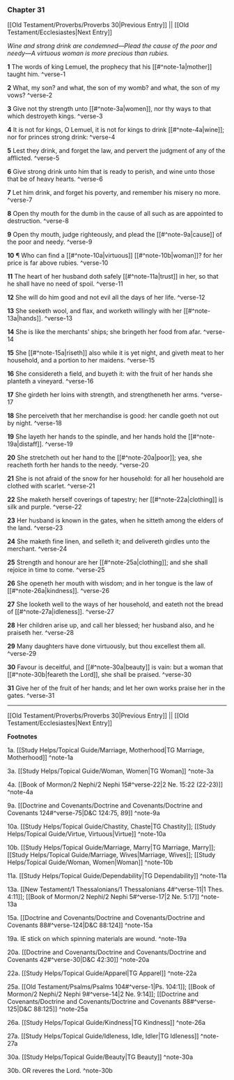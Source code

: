 ### Chapter 31

[[Old Testament/Proverbs/Proverbs 30|Previous Entry]]  ||  [[Old Testament/Ecclesiastes|Next Entry]]

*Wine and strong drink are condemned—Plead the cause of the poor and needy—A virtuous woman is more precious than rubies.*

**1**  The words of king Lemuel, the prophecy that his [[#^note-1a|mother]] taught him. ^verse-1

**2**  What, my son? and what, the son of my womb? and what, the son of my vows? ^verse-2

**3**  Give not thy strength unto [[#^note-3a|women]], nor thy ways to that which destroyeth kings. ^verse-3

**4**  It is not for kings, O Lemuel, it is not for kings to drink [[#^note-4a|wine]]; nor for princes strong drink: ^verse-4

**5**  Lest they drink, and forget the law, and pervert the judgment of any of the afflicted. ^verse-5

**6**  Give strong drink unto him that is ready to perish, and wine unto those that be of heavy hearts. ^verse-6

**7**  Let him drink, and forget his poverty, and remember his misery no more. ^verse-7

**8**  Open thy mouth for the dumb in the cause of all such as are appointed to destruction. ^verse-8

**9**  Open thy mouth, judge righteously, and plead the [[#^note-9a|cause]] of the poor and needy. ^verse-9

**10**  ¶ Who can find a [[#^note-10a|virtuous]] [[#^note-10b|woman]]? for her price is far above rubies. ^verse-10

**11**  The heart of her husband doth safely [[#^note-11a|trust]] in her, so that he shall have no need of spoil. ^verse-11

**12**  She will do him good and not evil all the days of her life. ^verse-12

**13**  She seeketh wool, and flax, and worketh willingly with her [[#^note-13a|hands]]. ^verse-13

**14**  She is like the merchants' ships; she bringeth her food from afar. ^verse-14

**15**  She [[#^note-15a|riseth]] also while it is yet night, and giveth meat to her household, and a portion to her maidens. ^verse-15

**16**  She considereth a field, and buyeth it: with the fruit of her hands she planteth a vineyard. ^verse-16

**17**  She girdeth her loins with strength, and strengtheneth her arms. ^verse-17

**18**  She perceiveth that her merchandise is good: her candle goeth not out by night. ^verse-18

**19**  She layeth her hands to the spindle, and her hands hold the [[#^note-19a|distaff]]. ^verse-19

**20**  She stretcheth out her hand to the [[#^note-20a|poor]]; yea, she reacheth forth her hands to the needy. ^verse-20

**21**  She is not afraid of the snow for her household: for all her household are clothed with scarlet. ^verse-21

**22**  She maketh herself coverings of tapestry; her [[#^note-22a|clothing]] is silk and purple. ^verse-22

**23**  Her husband is known in the gates, when he sitteth among the elders of the land. ^verse-23

**24**  She maketh fine linen, and selleth it; and delivereth girdles unto the merchant. ^verse-24

**25**  Strength and honour are her [[#^note-25a|clothing]]; and she shall rejoice in time to come. ^verse-25

**26**  She openeth her mouth with wisdom; and in her tongue is the law of [[#^note-26a|kindness]]. ^verse-26

**27**  She looketh well to the ways of her household, and eateth not the bread of [[#^note-27a|idleness]]. ^verse-27

**28**  Her children arise up, and call her blessed; her husband also, and he praiseth her. ^verse-28

**29**  Many daughters have done virtuously, but thou excellest them all. ^verse-29

**30**  Favour is deceitful, and [[#^note-30a|beauty]] is vain: but a woman that [[#^note-30b|feareth the Lord]], she shall be praised. ^verse-30

**31**  Give her of the fruit of her hands; and let her own works praise her in the gates. ^verse-31


---
[[Old Testament/Proverbs/Proverbs 30|Previous Entry]]  ||  [[Old Testament/Ecclesiastes|Next Entry]]


**Footnotes**


1a. [[Study Helps/Topical Guide/Marriage, Motherhood|TG Marriage, Motherhood]] ^note-1a

3a. [[Study Helps/Topical Guide/Woman, Women|TG Woman]] ^note-3a

4a. [[Book of Mormon/2 Nephi/2 Nephi 15#^verse-22|2 Ne. 15:22 (22-23)]] ^note-4a

9a. [[Doctrine and Covenants/Doctrine and Covenants/Doctrine and Covenants 124#^verse-75|D&C 124:75, 89]] ^note-9a

10a. [[Study Helps/Topical Guide/Chastity, Chaste|TG Chastity]]; [[Study Helps/Topical Guide/Virtue, Virtuous|Virtue]] ^note-10a

10b. [[Study Helps/Topical Guide/Marriage, Marry|TG Marriage, Marry]]; [[Study Helps/Topical Guide/Marriage, Wives|Marriage, Wives]]; [[Study Helps/Topical Guide/Woman, Women|Woman]] ^note-10b

11a. [[Study Helps/Topical Guide/Dependability|TG Dependability]] ^note-11a

13a. [[New Testament/1 Thessalonians/1 Thessalonians 4#^verse-11|1 Thes. 4:11]]; [[Book of Mormon/2 Nephi/2 Nephi 5#^verse-17|2 Ne. 5:17]] ^note-13a

15a. [[Doctrine and Covenants/Doctrine and Covenants/Doctrine and Covenants 88#^verse-124|D&C 88:124]] ^note-15a

19a. IE stick on which spinning materials are wound. ^note-19a

20a. [[Doctrine and Covenants/Doctrine and Covenants/Doctrine and Covenants 42#^verse-30|D&C 42:30]] ^note-20a

22a. [[Study Helps/Topical Guide/Apparel|TG Apparel]] ^note-22a

25a. [[Old Testament/Psalms/Psalms 104#^verse-1|Ps. 104:1]]; [[Book of Mormon/2 Nephi/2 Nephi 9#^verse-14|2 Ne. 9:14]]; [[Doctrine and Covenants/Doctrine and Covenants/Doctrine and Covenants 88#^verse-125|D&C 88:125]] ^note-25a

26a. [[Study Helps/Topical Guide/Kindness|TG Kindness]] ^note-26a

27a. [[Study Helps/Topical Guide/Idleness, Idle, Idler|TG Idleness]] ^note-27a

30a. [[Study Helps/Topical Guide/Beauty|TG Beauty]] ^note-30a

30b. OR reveres the Lord. ^note-30b